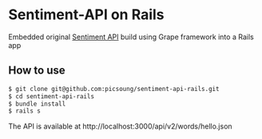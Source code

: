 # Sentiment-API on Rails

Embedded original [Sentiment API](https://github.com/3scale/sentiment-api-example) build using Grape framework into a Rails app

## How to use

```bash
$ git clone git@github.com:picsoung/sentiment-api-rails.git
$ cd sentiment-api-rails
$ bundle install
$ rails s
```

The API is available at http://localhost:3000/api/v2/words/hello.json
